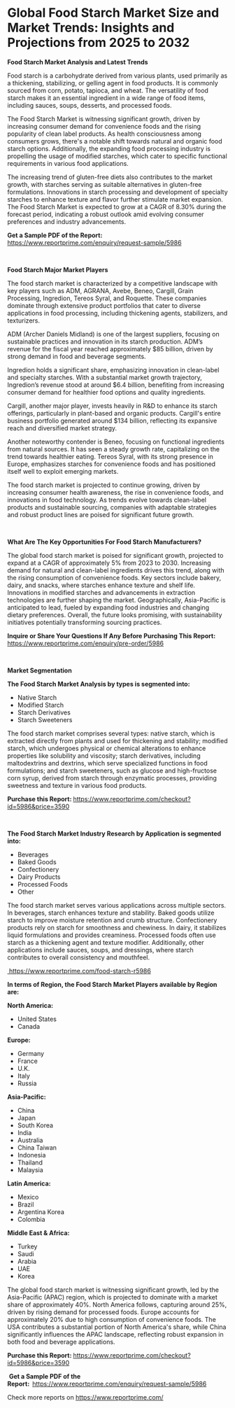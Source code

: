 <p><h1>Global Food Starch Market Size and Market Trends: Insights and Projections from 2025 to 2032</h1></p><p><strong>Food Starch Market Analysis and Latest Trends</strong></p>
<p><p>Food starch is a carbohydrate derived from various plants, used primarily as a thickening, stabilizing, or gelling agent in food products. It is commonly sourced from corn, potato, tapioca, and wheat. The versatility of food starch makes it an essential ingredient in a wide range of food items, including sauces, soups, desserts, and processed foods.</p><p>The Food Starch Market is witnessing significant growth, driven by increasing consumer demand for convenience foods and the rising popularity of clean label products. As health consciousness among consumers grows, there's a notable shift towards natural and organic food starch options. Additionally, the expanding food processing industry is propelling the usage of modified starches, which cater to specific functional requirements in various food applications.</p><p>The increasing trend of gluten-free diets also contributes to the market growth, with starches serving as suitable alternatives in gluten-free formulations. Innovations in starch processing and development of specialty starches to enhance texture and flavor further stimulate market expansion. The Food Starch Market is expected to grow at a CAGR of 8.30% during the forecast period, indicating a robust outlook amid evolving consumer preferences and industry advancements.</p></p>
<p><strong>Get a Sample PDF of the Report:&nbsp;</strong> <a href="https://www.reportprime.com/enquiry/request-sample/5986?utm_campaign=3274&utm_medium=2&utm_source=Github&utm_content=ia&utm_term=19032025&utm_id=food-starch">https://www.reportprime.com/enquiry/request-sample/5986</a></p>
<p>&nbsp;</p>
<p><strong>Food Starch Major Market Players</strong></p>
<p><p>The food starch market is characterized by a competitive landscape with key players such as ADM, AGRANA, Avebe, Beneo, Cargill, Grain Processing, Ingredion, Tereos Syral, and Roquette. These companies dominate through extensive product portfolios that cater to diverse applications in food processing, including thickening agents, stabilizers, and texturizers.</p><p>ADM (Archer Daniels Midland) is one of the largest suppliers, focusing on sustainable practices and innovation in its starch production. ADM’s revenue for the fiscal year reached approximately $85 billion, driven by strong demand in food and beverage segments.</p><p>Ingredion holds a significant share, emphasizing innovation in clean-label and specialty starches. With a substantial market growth trajectory, Ingredion’s revenue stood at around $6.4 billion, benefiting from increasing consumer demand for healthier food options and quality ingredients.</p><p>Cargill, another major player, invests heavily in R&D to enhance its starch offerings, particularly in plant-based and organic products. Cargill's entire business portfolio generated around $134 billion, reflecting its expansive reach and diversified market strategy.</p><p>Another noteworthy contender is Beneo, focusing on functional ingredients from natural sources. It has seen a steady growth rate, capitalizing on the trend towards healthier eating. Tereos Syral, with its strong presence in Europe, emphasizes starches for convenience foods and has positioned itself well to exploit emerging markets.</p><p>The food starch market is projected to continue growing, driven by increasing consumer health awareness, the rise in convenience foods, and innovations in food technology. As trends evolve towards clean-label products and sustainable sourcing, companies with adaptable strategies and robust product lines are poised for significant future growth.</p></p>
<p>&nbsp;</p>
<p><strong>What Are The Key Opportunities For Food Starch Manufacturers?</strong></p>
<p><p>The global food starch market is poised for significant growth, projected to expand at a CAGR of approximately 5% from 2023 to 2030. Increasing demand for natural and clean-label ingredients drives this trend, along with the rising consumption of convenience foods. Key sectors include bakery, dairy, and snacks, where starches enhance texture and shelf life. Innovations in modified starches and advancements in extraction technologies are further shaping the market. Geographically, Asia-Pacific is anticipated to lead, fueled by expanding food industries and changing dietary preferences. Overall, the future looks promising, with sustainability initiatives potentially transforming sourcing practices.</p></p>
<p><strong>Inquire or Share Your Questions If Any Before Purchasing This Report:</strong> <a href="https://www.reportprime.com/enquiry/pre-order/5986?utm_campaign=3274&utm_medium=2&utm_source=Github&utm_content=ia&utm_term=19032025&utm_id=food-starch">https://www.reportprime.com/enquiry/pre-order/5986</a></p>
<p>&nbsp;</p>
<p><strong>Market Segmentation</strong></p>
<p><strong>The Food Starch Market Analysis by types is segmented into:</strong></p>
<p><ul><li>Native Starch</li><li>Modified Starch</li><li>Starch Derivatives</li><li>Starch Sweeteners</li></ul></p>
<p><p>The food starch market comprises several types: native starch, which is extracted directly from plants and used for thickening and stability; modified starch, which undergoes physical or chemical alterations to enhance properties like solubility and viscosity; starch derivatives, including maltodextrins and dextrins, which serve specialized functions in food formulations; and starch sweeteners, such as glucose and high-fructose corn syrup, derived from starch through enzymatic processes, providing sweetness and texture in various food products.</p></p>
<p><strong>Purchase this Report:&nbsp;</strong><a href="https://www.reportprime.com/checkout?id=5986&price=3590&utm_campaign=3274&utm_medium=2&utm_source=Github&utm_content=ia&utm_term=19032025&utm_id=food-starch">https://www.reportprime.com/checkout?id=5986&price=3590</a></p>
<p>&nbsp;</p>
<p><strong>The Food Starch Market Industry Research by Application is segmented into:</strong></p>
<p><ul><li>Beverages</li><li>Baked Goods</li><li>Confectionery</li><li>Dairy Products</li><li>Processed Foods</li><li>Other</li></ul></p>
<p><p>The food starch market serves various applications across multiple sectors. In beverages, starch enhances texture and stability. Baked goods utilize starch to improve moisture retention and crumb structure. Confectionery products rely on starch for smoothness and chewiness. In dairy, it stabilizes liquid formulations and provides creaminess. Processed foods often use starch as a thickening agent and texture modifier. Additionally, other applications include sauces, soups, and dressings, where starch contributes to overall consistency and mouthfeel.</p></p>
<p><a href="https://www.reportprime.com/food-starch-r5986?utm_campaign=3274&utm_medium=2&utm_source=Github&utm_content=ia&utm_term=19032025&utm_id=food-starch">&nbsp;https://www.reportprime.com/food-starch-r5986</a></p>
<p><strong>In terms of Region, the Food Starch Market Players available by Region are:</strong></p>
<p>
    <p> <strong> North America: </strong>
        <ul>
            <li>United States</li>
            <li>Canada</li>
        </ul>
        </p> 
    <p> <strong> Europe: </strong>
        <ul>
            <li>Germany</li>
            <li>France</li>
            <li>U.K.</li>
            <li>Italy</li>
            <li>Russia</li>
        </ul>
        </p> 
    <p> <strong> Asia-Pacific: </strong>
        <ul>
            <li>China</li>
            <li>Japan</li>
            <li>South Korea</li>
            <li>India</li>
            <li>Australia</li>
            <li>China Taiwan</li>
            <li>Indonesia</li>
            <li>Thailand</li>
            <li>Malaysia</li>
        </ul>
        </p> 
    <p> <strong> Latin America: </strong>
        <ul>
            <li>Mexico</li>
            <li>Brazil</li>
            <li>Argentina Korea</li>
            <li>Colombia</li>
        </ul>
        </p> 
    <p> <strong> Middle East & Africa: </strong>
        <ul>
            <li>Turkey</li>
            <li>Saudi</li>
            <li>Arabia</li>
            <li>UAE</li>
            <li>Korea</li>
        </ul>
    </p>
    </p>
<p><p>The global food starch market is witnessing significant growth, led by the Asia-Pacific (APAC) region, which is projected to dominate with a market share of approximately 40%. North America follows, capturing around 25%, driven by rising demand for processed foods. Europe accounts for approximately 20% due to high consumption of convenience foods. The USA contributes a substantial portion of North America's share, while China significantly influences the APAC landscape, reflecting robust expansion in both food and beverage applications.</p></p>
<p><strong>Purchase this Report: </strong><a href="https://www.reportprime.com/checkout?id=5986&price=3590&utm_campaign=3274&utm_medium=2&utm_source=Github&utm_content=ia&utm_term=19032025&utm_id=food-starch">https://www.reportprime.com/checkout?id=5986&price=3590</a></p>
<p>&nbsp;<strong>Get a Sample PDF of the Report:&nbsp;&nbsp;</strong><a href="https://www.reportprime.com/enquiry/request-sample/5986?utm_campaign=3274&utm_medium=2&utm_source=Github&utm_content=ia&utm_term=19032025&utm_id=food-starch">https://www.reportprime.com/enquiry/request-sample/5986</a></p>
<p><strong></strong></p>
<p>Check more reports on <a href="https://www.reportprime.com/?utm_campaign=3274&utm_medium=2&utm_source=Github&utm_content=ia&utm_term=19032025&utm_id=food-starch">https://www.reportprime.com/</a></p>